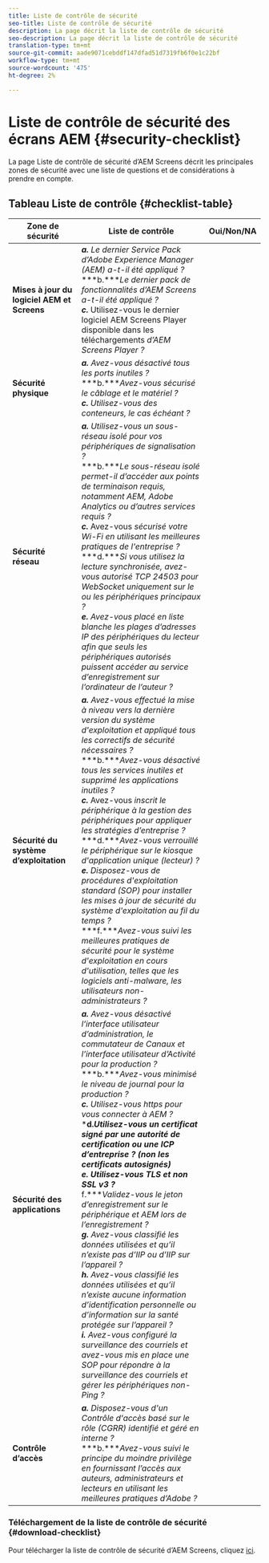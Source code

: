 ```yaml
---
title: Liste de contrôle de sécurité
seo-title: Liste de contrôle de sécurité
description: La page décrit la liste de contrôle de sécurité
seo-description: La page décrit la liste de contrôle de sécurité
translation-type: tm+mt
source-git-commit: aade9071cebddf147dfad51d7319fb6f0e1c22bf
workflow-type: tm+mt
source-wordcount: '475'
ht-degree: 2%

---
```



# Liste de contrôle de sécurité des écrans AEM  {#security-checklist}

La page Liste de contrôle de sécurité d’AEM Screens décrit les principales zones de sécurité avec une liste de questions et de considérations à prendre en compte.

## Tableau Liste de contrôle {#checklist-table}

| **Zone de sécurité** | **Liste de contrôle** | **Oui/Non/NA** |
|---|---|---|
| **Mises à jour du logiciel AEM et Screens** | ***a.*** *Le dernier Service Pack d’Adobe Experience Manager (AEM) a-t-il été appliqué ?* <br>***b.****Le dernier pack de fonctionnalités d’AEM Screens a-t-il été appliqué ?*<br>***c.*** Utilisez-vous le dernier logiciel AEM Screens Player disponible dans les téléchargements *d’[](https://download.macromedia.com/screens/)AEM Screens Player ?* |
| **Sécurité physique** | ***a.*** *Avez-vous désactivé tous les ports inutiles ?* <br>***b.****Avez-vous sécurisé le câblage et le matériel ?*<br>***c.*** *Utilisez-vous des conteneurs, le cas échéant ?* |
| **Sécurité réseau** | ***a.*** *Utilisez-vous un sous-réseau isolé pour vos périphériques de signalisation ?* <br>***b.****Le sous-réseau isolé permet-il d’accéder aux points de terminaison requis, notamment AEM, Adobe Analytics ou d’autres services requis ?*<br>***c.*** Avez-vous *sécurisé votre Wi-Fi en utilisant les meilleures pratiques de l&#39;entreprise ?* <br>***d.****Si vous utilisez la lecture synchronisée, avez-vous autorisé TCP 24503 pour WebSocket uniquement sur le ou les périphériques principaux ?*<br>***e.*** *Avez-vous placé en liste blanche les plages d’adresses IP des périphériques du lecteur afin que seuls les périphériques autorisés puissent accéder au service d’enregistrement sur l’ordinateur de l’auteur ?* |
| **Sécurité du système d’exploitation** | ***a.*** *Avez-vous effectué la mise à niveau vers la dernière version du système d&#39;exploitation et appliqué tous les correctifs de sécurité nécessaires ?* <br>***b.****Avez-vous désactivé tous les services inutiles et supprimé les applications inutiles ?*<br>***c.*** Avez-vous *inscrit le périphérique à la gestion des périphériques pour appliquer les stratégies d’entreprise ?* <br>***d.****Avez-vous verrouillé le périphérique sur le kiosque d&#39;application unique (lecteur) ?*<br>***e.*** *Disposez-vous de procédures d&#39;exploitation standard (SOP) pour installer les mises à jour de sécurité du système d&#39;exploitation au fil du temps ?*<br>***f.****Avez-vous suivi les meilleures pratiques de sécurité pour le système d&#39;exploitation en cours d&#39;utilisation, telles que les logiciels anti-malware, les utilisateurs non-administrateurs ?* |
| **Sécurité des applications** | ***a.*** *Avez-vous désactivé l’interface utilisateur d’administration, le commutateur de Canaux et l’interface utilisateur d’Activité pour la production ?* <br>***b.****Avez-vous minimisé le niveau de journal pour la production ?*<br>***c.*** *Utilisez-vous https pour vous connecter à AEM ?* <br>***d.****Utilisez-vous un certificat signé par une autorité de certification ou une ICP d’entreprise ? (non les certificats autosignés)*<br>***e.**** Utilisez-vous TLS et non SSL v3 ?*<br>*** f.****Validez-vous le jeton d’enregistrement sur le périphérique et AEM lors de l’enregistrement ?*<br> ***g.*** *Avez-vous classifié les données utilisées et qu’il n’existe pas d’IIP ou d’IIP sur l’appareil ?*<br> ***h.*** *Avez-vous classifié les données utilisées et qu’il n’existe aucune information d’identification personnelle ou d’information sur la santé protégée sur l’appareil ?*<br> ***i.*** *Avez-vous configuré la surveillance des courriels et avez-vous mis en place une SOP pour répondre à la surveillance des courriels et gérer les périphériques non-Ping ?* |
| **Contrôle d’accès** | ***a.*** *Disposez-vous d&#39;un Contrôle d&#39;accès basé sur le rôle (CGRR) identifié et géré en interne ?* <br>***b.****Avez-vous suivi le principe du moindre privilège en fournissant l’accès aux auteurs, administrateurs et lecteurs en utilisant les meilleures pratiques d’Adobe ?* |

### Téléchargement de la liste de contrôle de sécurité {#download-checklist}

Pour télécharger la liste de contrôle de sécurité d’AEM Screens, cliquez [ici](/help/user-guide/assets/Screens-Security-Checklist.pdf).



